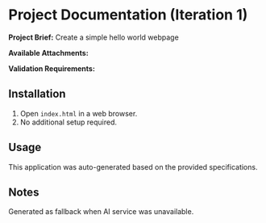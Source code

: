 # Project Documentation (Iteration 1)

**Project Brief:** Create a simple hello world webpage

**Available Attachments:**


**Validation Requirements:**


## Installation
1. Open `index.html` in a web browser.
2. No additional setup required.

## Usage
This application was auto-generated based on the provided specifications.

## Notes
Generated as fallback when AI service was unavailable.